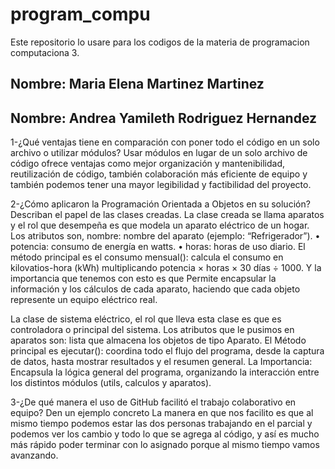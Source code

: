 # program_compu
Este repositorio lo usare para los codigos de la materia de programacion computaciona 3.

## Nombre: Maria Elena Martinez Martinez 
## Nombre: Andrea Yamileth Rodriguez Hernandez 


1-¿Qué ventajas tiene en comparación con poner todo el código en
un solo archivo o utilizar módulos?
Usar módulos en lugar de un solo archivo de código ofrece ventajas como mejor organización y mantenibilidad, reutilización de código, también colaboración más eficiente de equipo y también podemos tener una mayor legibilidad y factibilidad del proyecto.

2-¿Cómo aplicaron la Programación Orientada a Objetos en su
solución? Describan el papel de las clases creadas.
La clase creada se llama aparatos y el rol que desempeña es que modela un aparato eléctrico de un hogar. 
Los atributos son, nombre: nombre del aparato (ejemplo: “Refrigerador”).
•	potencia: consumo de energía en watts.
•	horas: horas de uso diario.
El método principal es el consumo mensual(): calcula el consumo en kilovatios-hora (kWh) multiplicando potencia × horas × 30 días ÷ 1000.
Y la importancia que tenemos con esto es que Permite encapsular la información y los cálculos de cada aparato, haciendo que cada objeto represente un equipo eléctrico real.

La clase de sistema eléctrico, el rol que lleva esta clase es que es controladora o principal del sistema.
Los atributos que le pusimos en aparatos son: lista que almacena los objetos de tipo Aparato.
El Método principal es ejecutar(): coordina todo el flujo del programa, desde la captura de datos, hasta mostrar resultados y el resumen general.
La Importancia: Encapsula la lógica general del programa, organizando la interacción entre los distintos módulos (utils, calculos y aparatos).


3-¿De qué manera el uso de GitHub facilitó el trabajo colaborativo
en equipo? Den un ejemplo concreto 
La manera en que nos facilito es que al mismo tiempo podemos estar las dos personas trabajando en el parcial y podemos ver los cambio y todo lo que se agrega al código, y así es mucho más rápido poder terminar con lo asignado porque al mismo tiempo vamos avanzando.


